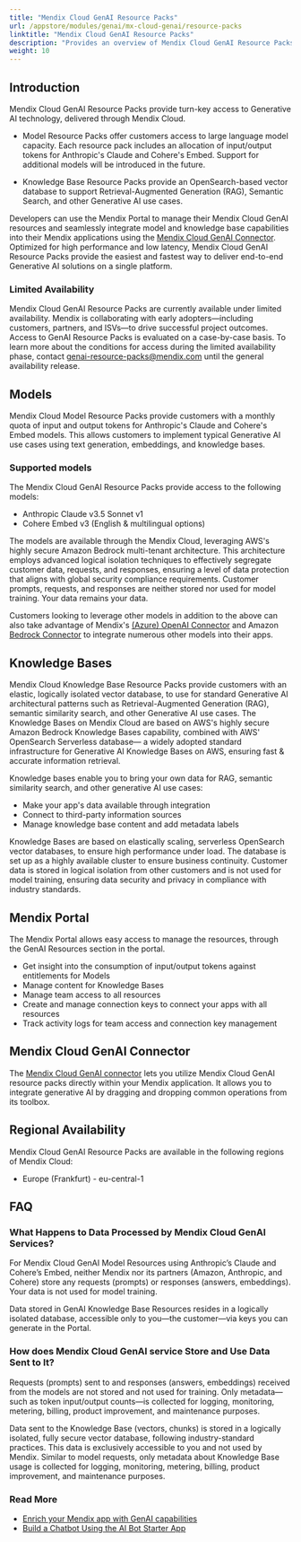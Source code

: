 ```yaml
---
title: "Mendix Cloud GenAI Resource Packs"
url: /appstore/modules/genai/mx-cloud-genai/resource-packs
linktitle: "Mendix Cloud GenAI Resource Packs"
description: "Provides an overview of Mendix Cloud GenAI Resource Packs, including their capabilities, limitations, and frequently asked questions (FAQ)"
weight: 10
---
```


## Introduction

Mendix Cloud GenAI Resource Packs provide turn-key access to Generative AI technology, delivered through Mendix Cloud.

* Model Resource Packs offer customers access to large language model capacity. Each resource pack includes an allocation of input/output tokens for Anthropic's Claude and Cohere's Embed. Support for additional models will be introduced in the future.

* Knowledge Base Resource Packs provide an OpenSearch-based vector database to support Retrieval-Augmented Generation (RAG), Semantic Search, and other Generative AI use cases.

Developers can use the Mendix Portal to manage their Mendix Cloud GenAI resources and seamlessly integrate model and knowledge base capabilities into their Mendix applications using the [Mendix Cloud GenAI Connector](/appstore/modules/genai/mx-cloud-genai/MxGenAI-connector/). Optimized for high performance and low latency, Mendix Cloud GenAI Resource Packs provide the easiest and fastest way to deliver end-to-end Generative AI solutions on a single platform.

### Limited Availability

Mendix Cloud GenAI Resource Packs are currently available under limited availability. Mendix is collaborating with early adopters—including customers, partners, and ISVs—to drive successful project outcomes. Access to GenAI Resource Packs is evaluated on a case-by-case basis. To learn more about the conditions for access during the limited availability phase, contact [genai-resource-packs@mendix.com](mailto:genai-resource-packs@mendix.com) until the general availability release.

## Models

Mendix Cloud Model Resource Packs provide customers with a monthly quota of input and output tokens for Anthropic's Claude and Cohere's Embed models. This allows customers to implement typical Generative AI use cases using text generation, embeddings, and knowledge bases.

### Supported models

The Mendix Cloud GenAI Resource Packs provide access to the following models:

* Anthropic Claude v3.5 Sonnet v1
* Cohere Embed v3 (English & multilingual options)

The models are available through the Mendix Cloud, leveraging AWS's highly secure Amazon Bedrock multi-tenant architecture. This architecture employs advanced logical isolation techniques to effectively segregate customer data, requests, and responses, ensuring a level of data protection that aligns with global security compliance requirements. Customer prompts, requests, and responses are neither stored nor used for model training. Your data remains your data.

Customers looking to leverage other models in addition to the above can also take advantage of Mendix's [(Azure) OpenAI Connector](/appstore/modules/genai/reference-guide/external-connectors/openai/) and Amazon [Bedrock Connector](/appstore/modules/genai/reference-guide/external-connectors/bedrock/) to integrate numerous other models into their apps.

## Knowledge Bases

Mendix Cloud Knowledge Base Resource Packs provide customers with an elastic, logically isolated vector database, to use for standard Generative AI architectural patterns such as Retrieval-Augmented Generation (RAG), semantic similarity search, and other Generative AI use cases. The Knowledge Bases on Mendix Cloud are based on AWS's highly secure Amazon Bedrock Knowledge Bases capability, combined with AWS' OpenSearch Serverless database— a widely adopted standard infrastructure for Generative AI Knowledge Bases on AWS, ensuring fast & accurate information retrieval.

Knowledge bases enable you to bring your own data for RAG, semantic similarity search, and other generative AI use cases:

* Make your app's data available through integration
* Connect to third-party information sources
* Manage knowledge base content and add metadata labels

Knowledge Bases are based on elastically scaling, serverless OpenSearch vector databases, to ensure high performance under load. The database is set up as a highly available cluster to ensure business continuity. Customer data is stored in logical isolation from other customers and is not used for model training, ensuring data security and privacy in compliance with industry standards.

## Mendix Portal

The Mendix Portal allows easy access to manage the resources, through the GenAI Resources section in the portal.

* Get insight into the consumption of input/output tokens against entitlements for Models
* Manage content for Knowledge Bases
* Manage team access to all resources
* Create and manage connection keys to connect your apps with all resources
* Track activity logs for team access and connection key management

## Mendix Cloud GenAI Connector

The [Mendix Cloud GenAI connector](/appstore/modules/genai/mx-cloud-genai/MxGenAI-connector/) lets you utilize Mendix Cloud GenAI resource packs directly within your Mendix application. It allows you to integrate generative AI by dragging and dropping common operations from its toolbox.

## Regional Availability

Mendix Cloud GenAI Resource Packs are available in the following regions of Mendix Cloud:

* Europe (Frankfurt) - eu-central-1

## FAQ

### What Happens to Data Processed by Mendix Cloud GenAI Services?

For Mendix Cloud GenAI Model Resources using Anthropic’s Claude and Cohere’s Embed, neither Mendix nor its partners (Amazon, Anthropic, and Cohere) store any requests (prompts) or responses (answers, embeddings). Your data is not used for model training.

Data stored in GenAI Knowledge Base Resources resides in a logically isolated database, accessible only to you—the customer—via keys you can generate in the Portal.

### How does Mendix Cloud GenAI service Store and Use Data Sent to It?

Requests (prompts) sent to and responses (answers, embeddings) received from the models are not stored and not used for training. Only metadata—such as token input/output counts—is collected for logging, monitoring, metering, billing, product improvement, and maintenance purposes.

Data sent to the Knowledge Base (vectors, chunks) is stored in a logically isolated, fully secure vector database, following industry-standard practices. This data is exclusively accessible to you and not used by Mendix. Similar to model requests, only metadata about Knowledge Base usage is collected for logging, monitoring, metering, billing, product improvement, and maintenance purposes.

### Read More

* [Enrich your Mendix app with GenAI capabilities](/appstore/modules/genai/)
* [Build a Chatbot Using the AI Bot Starter App](/appstore/modules/genai/how-to/starter-template/)
